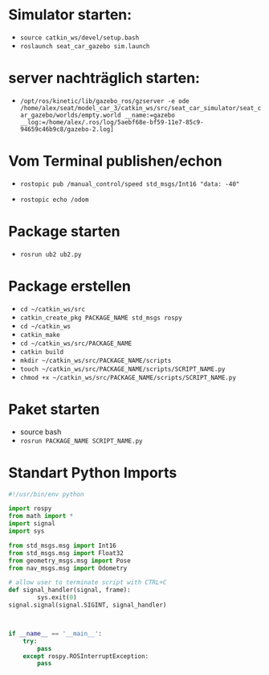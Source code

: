 
# Simulator starten:

* `source catkin_ws/devel/setup.bash`
* `roslaunch seat_car_gazebo sim.launch`

# server nachträglich starten:
* `/opt/ros/kinetic/lib/gazebo_ros/gzserver -e ode /home/alex/seat/model_car_3/catkin_ws/src/seat_car_simulator/seat_car_gazebo/worlds/empty.world __name:=gazebo __log:=/home/alex/.ros/log/5aebf68e-bf59-11e7-85c9-94659c46b9c8/gazebo-2.log]`

# Vom Terminal publishen/echon

* `rostopic pub /manual_control/speed std_msgs/Int16 "data: -40"`

* `rostopic echo /odom`

# Package starten

* `rosrun ub2 ub2.py`


# Package erstellen
* `cd ~/catkin_ws/src`
* `catkin_create_pkg PACKAGE_NAME std_msgs rospy`
* `cd ~/catkin_ws`
* `catkin_make`
* `cd ~/catkin_ws/src/PACKAGE_NAME`
* `catkin build`
* `mkdir ~/catkin_ws/src/PACKAGE_NAME/scripts`
* `touch ~/catkin_ws/src/PACKAGE_NAME/scripts/SCRIPT_NAME.py`
* `chmod +x ~/catkin_ws/src/PACKAGE_NAME/scripts/SCRIPT_NAME.py`

# Paket starten
* source bash
* `rosrun PACKAGE_NAME SCRIPT_NAME.py`



# Standart Python Imports
```py
#!/usr/bin/env python

import rospy
from math import *
import signal
import sys

from std_msgs.msg import Int16
from std_msgs.msg import Float32
from geometry_msgs.msg import Pose
from nav_msgs.msg import Odometry

# allow user to terminate script with CTRL+C
def signal_handler(signal, frame):
        sys.exit(0)
signal.signal(signal.SIGINT, signal_handler)



if __name__ == '__main__':
    try:
		pass
    except rospy.ROSInterruptException:
        pass


```
